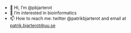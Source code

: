 - 👋 Hi, I’m @pbjarterot
- 👀 I’m interested in bioinformatics
- 📫 How to reach me: twitter @patrikbjarterot and email at patrik.bjarterot@uu.se

